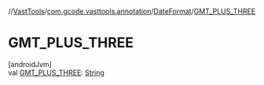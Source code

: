 //[VastTools](../../../index.md)/[com.gcode.vasttools.annotation](../index.md)/[DateFormat](index.md)/[GMT_PLUS_THREE](-g-m-t_-p-l-u-s_-t-h-r-e-e.md)

# GMT_PLUS_THREE

[androidJvm]\
val [GMT_PLUS_THREE](-g-m-t_-p-l-u-s_-t-h-r-e-e.md): [String](https://developer.android.com/reference/kotlin/java/lang/String.html)
